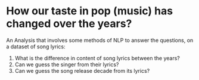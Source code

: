 # How our taste in pop (music) has changed over the years? 

An Analysis that involves some methods of NLP to answer the questions, on a dataset of song lyrics:

1. What is the difference in content of song lyrics between the years? 
2. Can we guess the singer from their lyrics?
3. Can we guess the song release decade from its lyrics? 


